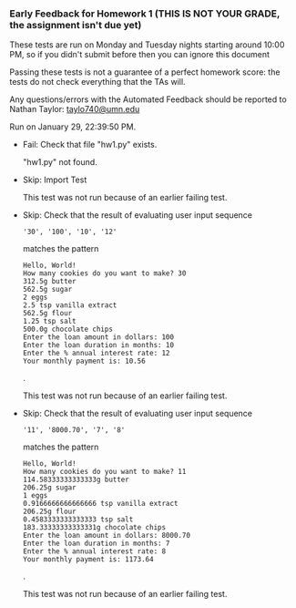 ### Early Feedback for Homework 1 (THIS IS NOT YOUR GRADE, the assignment isn't due yet)

These tests are run on Monday and Tuesday nights starting around 10:00 PM, so if you didn't submit before then you can ignore this document

Passing these tests is not a guarantee of a perfect homework score: the tests do not check everything that the TAs will.

Any questions/errors with the Automated Feedback should be reported to Nathan Taylor: taylo740@umn.edu

Run on January 29, 22:39:50 PM.

+ Fail: Check that file "hw1.py" exists.

     "hw1.py" not found.

+ Skip: Import Test

  This test was not run because of an earlier failing test.

+ Skip: 
Check that the result of evaluating user input sequence
   ```
   '30', '100', '10', '12'
   ```
   matches the pattern   
    
  ```  
  Hello, World!  
  How many cookies do you want to make? 30  
  312.5g butter  
  562.5g sugar  
  2 eggs  
  2.5 tsp vanilla extract  
  562.5g flour  
  1.25 tsp salt  
  500.0g chocolate chips  
  Enter the loan amount in dollars: 100  
  Enter the loan duration in months: 10  
  Enter the % annual interest rate: 12  
  Your monthly payment is: 10.56  
  ```  
  .

   


  This test was not run because of an earlier failing test.

+ Skip: 
Check that the result of evaluating user input sequence
   ```
   '11', '8000.70', '7', '8'
   ```
   matches the pattern   
    
  ```  
  Hello, World!  
  How many cookies do you want to make? 11  
  114.58333333333333g butter  
  206.25g sugar  
  1 eggs  
  0.9166666666666666 tsp vanilla extract  
  206.25g flour  
  0.4583333333333333 tsp salt  
  183.33333333333331g chocolate chips  
  Enter the loan amount in dollars: 8000.70  
  Enter the loan duration in months: 7  
  Enter the % annual interest rate: 8  
  Your monthly payment is: 1173.64  
  ```  
  .

   


  This test was not run because of an earlier failing test.

